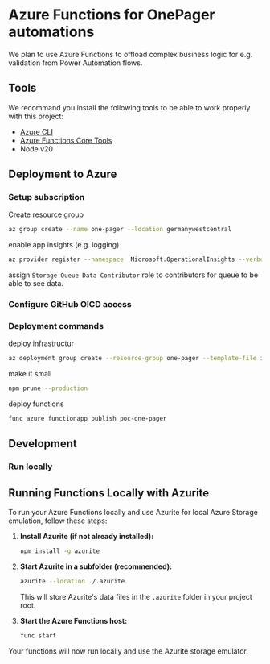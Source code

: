 # Azure Functions for OnePager automations

We plan to use Azure Functions to offload complex business logic for e.g. validation 
from Power Automation flows.

## Tools

We recommand you install the following tools to be able to work properly with this
project:

- [Azure CLI][azure-tools-install]
- [Azure Functions Core Tools][core-tools-install]
- Node v20

## Deployment to Azure

### Setup subscription

Create resource group
```bash
az group create --name one-pager --location germanywestcentral
```

enable app insights (e.g. logging)
```bash
az provider register --namespace  Microsoft.OperationalInsights --verbose --wait
```

assign `Storage Queue Data Contributor` role to contributors for queue to be able to see data.

### Configure GitHub OICD access

### Deployment commands

deploy infrastructur
```bash
az deployment group create --resource-group one-pager --template-file infra/main.bicep --parameters functionAppName=poc-one-pager --mode complete
```

make it small 
```bash
npm prune --production
```

deploy functions
```bash
func azure functionapp publish poc-one-pager
```

## Development

### Run locally

## Running Functions Locally with Azurite

To run your Azure Functions locally and use Azurite for local Azure Storage emulation, follow these steps:

1. **Install Azurite (if not already installed):**
   ```sh
   npm install -g azurite
   ```

2. **Start Azurite in a subfolder (recommended):**
   ```sh
   azurite --location ./.azurite
   ```
   This will store Azurite's data files in the `.azurite` folder in your project root.

3. **Start the Azure Functions host:**
   ```sh
   func start
   ```

Your functions will now run locally and use the Azurite storage emulator.



[azure-tools-install]: https://learn.microsoft.com/en-us/cli/azure/install-azure-cli?view=azure-cli-latest
[core-tools-install]: https://learn.microsoft.com/en-us/azure/azure-functions/functions-run-local?pivots=programming-language-typescript&tabs=macos%2Cisolated-process%2Cnode-v4%2Cpython-v2%2Chttp-trigger%2Ccontainer-apps#install-the-azure-functions-core-tools
